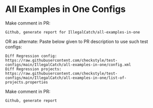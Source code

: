 # All Examples in One Configs
Make comment in PR:
```
Github, generate report for IllegalCatch/all-examples-in-one
```
OR as alternate:
Paste below given to PR description to use such test configs:
```
Diff Regression config: https://raw.githubusercontent.com/checkstyle/test-configs/main/IllegalCatch/all-examples-in-one/config.xml
Diff Regression projects: https://raw.githubusercontent.com/checkstyle/test-configs/main/IllegalCatch/all-examples-in-one/list-of-projects.properties
```
Make comment in PR:
```
Github, generate report
```
